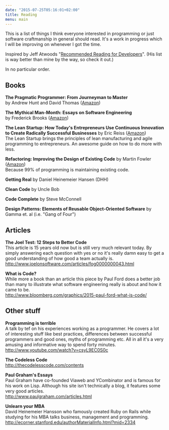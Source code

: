 ```yaml
---
date: "2015-07-25T05:16:01+02:00"
title: Reading
menu: main
---
```


This is a list of things I think everyone interested in programming or just
software craftmanship in general should read. It's a work in progress which
I will be improving on whenever I got the time.

Inspired by Jeff Atwoods "[Recommended Reading for Developers][0]". (His list is
way better than mine by the way, so check it out.)

In no particular order.


## Books

**The Pragmatic Programmer: From Journeyman to Master**  
by Andrew Hunt and David Thomas ([Amazon][1])

**The Mythical Man-Month: Essays on Software Engineering**  
by Frederick Brooks ([Amazon][2])

**The Lean Startup: How Today's Entrepreneurs Use Continuous Innovation to Create Radically Successful Businesses** by Eric Reiss ([Amazon][3])  
The Lean Startup brings the principles of lean manufacturing and agile
programming to entrepreneurs. An awesome guide on how to do more with less.

**Refactoring: Improving the Design of Existing Code** by Martin Fowler ([Amazon][4])  
Because 99% of programming is maintaining existing code.

**Getting Real** by Daniel Heinemeier Hansen (DHH)

**Clean Code** by Uncle Bob

**Code Complete** by Steve McConnell

**Design Patterns: Elements of Reusable Object-Oriented Software** by Gamma et. al (i.e. "Gang of Four")

## Articles

**The Joel Test: 12 Steps to Better Code**  
This article is 15 years old now but is still very much relevant today. By
simply answering each question with yes or no it's really damn easy to get a
good understanding of how good a team actually is.  
<http://www.joelonsoftware.com/articles/fog0000000043.html>

**What is Code?**  
While more a book than an article this piece by Paul Ford does a better job than
many to illustrate what software engineering really is about and how it came to
be.  
<http://www.bloomberg.com/graphics/2015-paul-ford-what-is-code/>


## Other stuff

**Programming is terrible**  
A talk by tef on his experiences working as a programmer. He covers a lot of
interesting stuff like best practices, differences between successful
programmers and good ones, myths of programming etc. All in all it's a very
amusing and informative way to spend forty minutes.  
<http://www.youtube.com/watch?v=csyL9EC0S0c>

**The Codeless Code**  
<http://thecodelesscode.com/contents>

**Paul Graham's Essays**  
Paul Graham have co-founded Viaweb and YCombinator and is famous for his work on
Lisp. Although his site isn't technically a blog, it features some very good
articles.  
<http://www.paulgraham.com/articles.html>

**Unlearn your MBA**  
David Heinemeier Hansson who famously created Ruby on Rails while
studying for his MBA talks business, management and programming.  
<http://ecorner.stanford.edu/authorMaterialInfo.html?mid=2334>

 [0]: http://blog.codinghorror.com/recommended-reading-for-developers/
 [1]: http://www.amazon.com/gp/product/020161622X/ref=as_li_qf_sp_asin_tl?ie=UTF8&camp=1789&creative=9325&creativeASIN=020161622X&linkCode=as2&tag=rasmlars-20
 [2]: http://www.amazon.com/gp/product/0201835959/ref=as_li_qf_sp_asin_tl?ie=UTF8&camp=1789&creative=9325&creativeASIN=0201835959&linkCode=as2&tag=rasmlars-20
 [3]: http://www.amazon.com/gp/product/0307887898/ref=as_li_qf_sp_asin_tl?ie=UTF8&camp=1789&creative=9325&creativeASIN=0307887898&linkCode=as2&tag=rasmlars-20
 [4]: http://www.amazon.com/gp/product/0201485672/ref=as_li_qf_sp_asin_tl?ie=UTF8&camp=1789&creative=9325&creativeASIN=0201485672&linkCode=as2&tag=rasmlars-20
